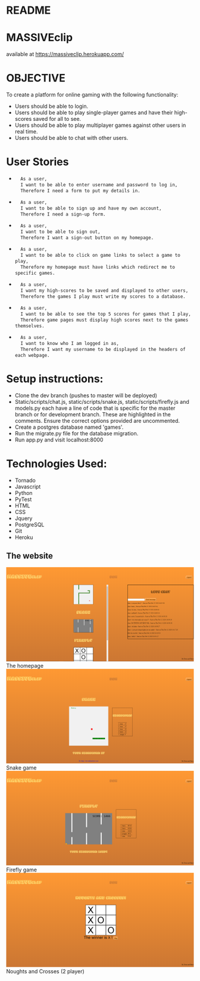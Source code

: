 README
======

# MASSIVEclip
available at https://massiveclip.herokuapp.com/

# OBJECTIVE
To create a platform for online gaming with the following functionality:

- Users should be able to login.
- Users should be able to play single-player games and have their high-scores saved for all to see.
- Users should be able to play multiplayer games against other users in real time.
- Users should be able to chat with other users.

# User Stories
-       As a user,
        I want to be able to enter username and password to log in,
        Therefore I need a form to put my details in.
-       As a user,
        I want to be able to sign up and have my own account,
        Therefore I need a sign-up form.
-       As a user,
        I want to be able to sign out,
        Therefore I want a sign-out button on my homepage.
-       As a user,
        I want to be able to click on game links to select a game to play,
        Therefore my homepage must have links which redirect me to specific games.
-       As a user,
        I want my high-scores to be saved and displayed to other users,
        Therefore the games I play must write my scores to a database.
-       As a user,
        I want to be able to see the top 5 scores for games that I play,
        Therefore game pages must display high scores next to the games themselves.
-       As a user,
        I want to know who I am logged in as,
        Therefore I want my username to be displayed in the headers of each webpage.

# Setup instructions:
- Clone the dev branch (pushes to master will be deployed)
- Static/scripts/chat.js, static/scripts/snake.js, static/scripts/firefly.js and models.py each have a line of code that is specific for the master branch or for development branch. These are highlighted in the comments. Ensure the correct options provided are uncommented.
- Create a postgres database named 'games'.
- Run the migrate.py file for the database migration.
- Run app.py and visit localhost:8000


# Technologies Used: 
- Tornado
- Javascript
- Python
- PyTest
- HTML
- CSS
- Jquery
- PostgreSQL
- Git
- Heroku


## The website 

![Screenshot of homepage](./static/images/homepage.PNG) <br>
The homepage <br>
![Screenshot of Snake page](./static/images/snake.PNG) <br>
Snake game <br>
![Screenshot of Firefly page](./static/images/firefly.PNG) <br>
Firefly game <br>
![Screenshot of Noughts and Crosses page](./static/images/noughts_and_crosses.PNG) <br>
Noughts and Crosses (2 player) <br>


